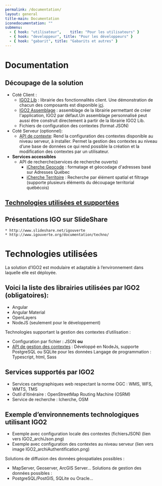 ```yaml
---
permalink: /documentation/
layout: general
title-main: Documentation
iconedocumentation: ""
submenu:
  - { hook: "utilisateur",    title: "Pour les utilisateurs" }
  - { hook: "developpeur", title: "Pour les développeurs" }
  - { hook: "gabarit", title: "Gabarits et autres" }
---
```


# Documentation

## Découpage de la solution
* Coté Client :
  - [IGO2 Lib](https://github.com/infra-geo-ouverte/igo2-lib) : librairie des fonctionnalités client. Une démonstration de chacun des composants est disponible [ici](https://infra-geo-ouverte.github.io/igo2-lib/#/home).
  - [IGO2 Assemblage](https://github.com/infra-geo-ouverte/igo2) : assemblage de la librairie permettant de créer l'application, IGO2 par défaut.Un assemblage personnalisé peut aussi être construit directement à partir de la librairie IGO2 Lib.
  - Fichiers de configuration des contextes (format JSON)
* Coté Serveur (optionnel):
  - [API de contexte](https://github.com/infra-geo-ouverte/igo2-api): Rend la configuration des contextes disponible au niveau serveur, à installer. Permet la gestion des contextes  au niveau d’une base de données ce qui rend possible la création et la modification des contextes par un utilisateur. 
* **Services  accessibles**  
  * API de recherche(services de recherche ouverts) 
    * [iCherche Geocode](https://gitlab.forge.gouv.qc.ca/geomatique/api/wikis/geocode) : formatage et géocodage d'adresses basé sur Adresses Québec 
    * [iCherche Territoire](https://geoegl.msp.gouv.qc.ca/apis/territoires/docs) : Recherche par élément spatial et filtrage  (supporte plusieurs éléments du découpage territorial  québécois)  
    
## [Technologies utilisées et supportées](http://www.igouverte.org/documentation/techno/)
## Présentations IGO sur SlideShare 
    * http://www.slideshare.net/igouverte
    * http://www.igouverte.org/documentation/techno/
# Technologies utilisées
La solution d’IGO2 est  modulaire et adaptable à l’environnement dans laquelle elle est déployée.
## Voici la liste des librairies utilisées par IGO2 (obligatoires):
* Angular 
* Angular Material
* OpenLayers 
* NodeJS (seulement pour le développement)

 Technologies supportant la gestion des contextes d’utilisation :
* Configuration par fichier : JSON
**ou**
* [API de gestion des contextes](https://github.com/infra-geo-ouverte/igo2-api) : Développé en NodeJs, supporte PostgreSQL ou  SQLite pour les données 
Langage de programmation : Typescript, html, Sass
## Services supportés par IGO2 

* Services cartographiques web respectant la norme OGC : WMS, WFS, WMTS, TMS 
* Outil d’itinéraire : OpenStreetMap Routing Machine (OSRM)
* Service de recherche : Icherche, OSM 

## Exemple d’environnements technologiques utilisant IGO2 
* Exemple avec configuration locale des contextes (fichiersJSON) (lien vers IGO2_archiJson.png)
* Exemple avec configuration des contextes au niveau serveur (lien vers image IGO2_archiAuthentification.png)
      
Solutions de diffusion des données géospatiales possibles :
* MapServer, Geoserver, ArcGIS Server...
Solutions de gestion des données  possibles  :
* PostgreSQL/PostGIS,  SQLite ou Oracle...
